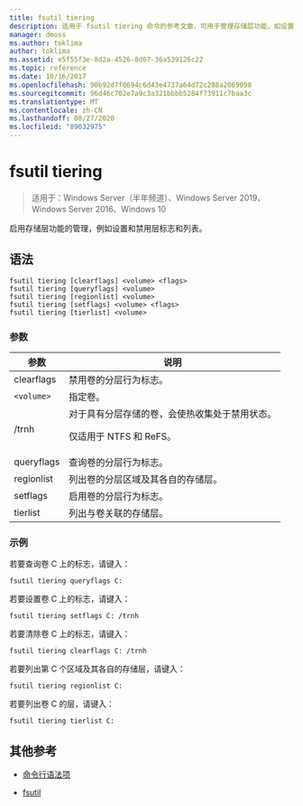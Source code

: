 ```yaml
---
title: fsutil tiering
description: 适用于 fsutil tiering 命令的参考文章，可用于管理存储层功能，如设置和禁用层标志和列表。
manager: dmoss
ms.author: toklima
author: toklima
ms.assetid: e5f55f3e-8d2a-4526-8d67-36a539126c22
ms.topic: reference
ms.date: 10/16/2017
ms.openlocfilehash: 90b92d7f0694c6d43e4737a64d72c288a2069098
ms.sourcegitcommit: 96d46c702e7a9c3a321bbbb5284f73911c7baa3c
ms.translationtype: MT
ms.contentlocale: zh-CN
ms.lasthandoff: 08/27/2020
ms.locfileid: "89032975"
---
```

# <a name="fsutil-tiering"></a>fsutil tiering

> 适用于：Windows Server（半年频道）、Windows Server 2019、Windows Server 2016、Windows 10

启用存储层功能的管理，例如设置和禁用层标志和列表。

## <a name="syntax"></a>语法

```
fsutil tiering [clearflags] <volume> <flags>
fsutil tiering [queryflags] <volume>
fsutil tiering [regionlist] <volume>
fsutil tiering [setflags] <volume> <flags>
fsutil tiering [tierlist] <volume>
```

### <a name="parameters"></a>参数

| 参数 | 说明 |
| --------- | ----------- |
| clearflags | 禁用卷的分层行为标志。 |
| `<volume>` | 指定卷。 |
| /trnh | 对于具有分层存储的卷，会使热收集处于禁用状态。<p>仅适用于 NTFS 和 ReFS。 |
| queryflags | 查询卷的分层行为标志。 |
| regionlist | 列出卷的分层区域及其各自的存储层。 |
| setflags | 启用卷的分层行为标志。 |
| tierlist | 列出与卷关联的存储层。 |

### <a name="examples"></a>示例

若要查询卷 C 上的标志，请键入：

```
fsutil tiering queryflags C:
```

若要设置卷 C 上的标志，请键入：

```
fsutil tiering setflags C: /trnh
```

若要清除卷 C 上的标志，请键入：

```
fsutil tiering clearflags C: /trnh
```

若要列出第 C 个区域及其各自的存储层，请键入：

```
fsutil tiering regionlist C:
```

若要列出卷 C 的层，请键入：

```
fsutil tiering tierlist C:
```

## <a name="additional-references"></a>其他参考

- [命令行语法项](command-line-syntax-key.md)

- [fsutil](fsutil.md)
